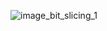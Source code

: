 ![image_bit_slicing_1](https://github.com/user-attachments/assets/1066bfc4-3447-4781-b0fe-9d5747f92f85)
